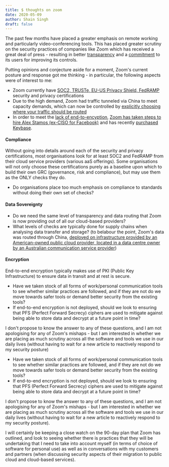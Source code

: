 ```yaml
---
title: $ thoughts on zoom
date: 2020-05-09
author: Shain Singh
draft: false
---
```


The past few months have placed a greater emphasis on remote working and particularly video-conferencing tools. This has placed greater scrutiny on the security practices of companies like Zoom which has received a great deal of press - resulting in better [transparency](https://blog.zoom.us/wordpress/2020/04/01/facts-around-zoom-encryption-for-meetings-webinars/) and a [commitment](https://blog.zoom.us/wordpress/2020/04/08/update-on-zoom-90-day-plan-to-bolster-key-privacy-and-security-initiatives/) to its users for improving its controls.

Putting opinions and conjecture aside for a moment, Zoom's current posture and response got me thinking - in particular, the following aspects were of interest to me:

* Zoom currently have [SOC2, TRUSTe, EU-US Privacy Shield, FedRAMP](https://zoom.us/docs/doc/Zoom-Security-White-Paper.pdf[) security and privacy certifications
* Due to the high demand, Zoom had traffic tunneled via China to meet capacity demands, which can now be controlled by [explicitly choosing where your traffic should be routed](https://blog.zoom.us/wordpress/2020/04/13/coming-april-18-control-your-zoom-data-routing/)
* In order to meet the [lack of end-to-encyption](https://blog.zoom.us/wordpress/2020/04/01/facts-around-zoom-encryption-for-meetings-webinars/), [Zoom has taken steps to hire  Alex Stamos (ex-CISO for Facebook)](https://cisac.fsi.stanford.edu/people/alex-stamos-0) and has recently [purchased Keybase](https://blog.zoom.us/wordpress/2020/05/07/zoom-acquires-keybase-and-announces-goal-of-developing-the-most-broadly-used-enterprise-end-to-end-encryption-offering/).

#### Compliance

Without going into details around each of the security and privacy certifications, most organisations look for at least SOC2 and FedRAMP from their cloud service providers (various aaS offerings). Some organisations will not only choose these certifications purely as a baseline upon which to build their own GRC (governance, risk and compliance), but may use them as the ONLY checks they do.

* Do organisations place too much emphasis on compliance to standards without doing their own set of checks?

#### Data Sovereignty

* Do we need the same level of transparency and data routing that Zoom is now providing out of all our cloud-based providers?
* What levels of checks are typically done for supply chains when analysing data transfer and storage? (to belabour the point, Zoom's data was routed through China, [deployed on infrastructure provided by an American-owned public cloud provider, located in a data centre owner by an Australian communication service provider](https://blog.zoom.us/wordpress/2020/04/03/response-to-research-from-university-of-torontos-citizen-lab/))

#### Encryption

End-to-end encryption typically makes use of PKI (Public Key Infrastructure) to ensure data in transit and at rest is secure.

* Have we taken stock of all forms of work/personal communication tools to see whether similar practices are followed, and if they are not do we move towards safer tools or demand better security from the existing tools?
* If end-to-end encryption is not deployed, should we look to ensuring that PFS (Perfect Forward Secrecy) ciphers are used to mitigate against being able to store data and decrypt at a future point in time?

I don't propose to know the answer to any of these questions, and I am not apologising for any of Zoom's mishaps - but I am interested in whether we are placing as much scrutiny across all the software and tools we use in our daily lives (without having to wait for a new article to reactively respond to my security posture)

* Have we taken stock of all forms of work/personal communication tools to see whether similar practices are followed, and if they are not do we move towards safer tools or demand better security from the existing tools?
* If end-to-end encryption is not deployed, should we look to ensuring that PFS (Perfect Forward Secrecy) ciphers are used to mitigate against being able to store data and decrypt at a future point in time?

I don't propose to know the answer to any of these questions, and I am not apologising for any of Zoom's mishaps - but I am interested in whether we are placing as much scrutiny across all the software and tools we use in our daily lives (without having to wait for a new article to reactively respond to my security posture).

I will certainly be keeping a close watch on the 90-day plan that Zoom has outlined, and look to seeing whether there is practices that they will be undertaking that I need to take into account myself (in terms of choice of software for personal use) as well as in conversations with my customers and partners (when discussing security aspects of their migration to public cloud and cloud-based services).
